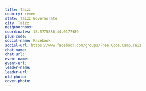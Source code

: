 ```yaml
---
title: Taizz
country: Yemen
state: Taizz Governorate
city: Taizz
neighborhood: 
coordinates: 13.5775886,44.0177989
plus-code:
social-name: Facebook
social-url: https://www.facebook.com/groups/Free.Code.Camp.Taiz
chat-name:
chat-url:
event-name:
event-url:
leader-name:
leader-url:
old-photo: 
cover-photo:
---
```

